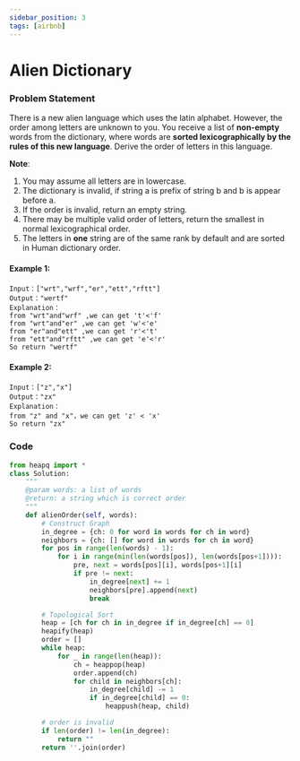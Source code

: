 ```yaml
---
sidebar_position: 3
tags: [airbnb]
---
```


# Alien Dictionary

### Problem Statement

There is a new alien language which uses the latin alphabet. However, the order among letters are unknown to you. You receive a list of **non-empty** words from the dictionary, where words are **sorted lexicographically by the rules of this new language**. Derive the order of letters in this language.

**Note**:

1. You may assume all letters are in lowercase.
2. The dictionary is invalid, if string a is prefix of string b and b is appear before a.
3. If the order is invalid, return an empty string.
4. There may be multiple valid order of letters, return the smallest in normal lexicographical order.
5. The letters in **one** string are of the same rank by default and are sorted in Human dictionary order.

#### Example 1:

```
Input：["wrt","wrf","er","ett","rftt"]
Output："wertf"
Explanation：
from "wrt"and"wrf" ,we can get 't'<'f'
from "wrt"and"er" ,we can get 'w'<'e'
from "er"and"ett" ,we can get 'r'<'t'
from "ett"and"rftt" ,we can get 'e'<'r'
So return "wertf"
```

#### Example 2:

```
Input：["z","x"]
Output："zx"
Explanation：
from "z" and "x"，we can get 'z' < 'x'
So return "zx"
```

### Code

```python title="Python"
from heapq import *
class Solution:
    """
    @param words: a list of words
    @return: a string which is correct order
    """
    def alienOrder(self, words):
        # Construct Graph
        in_degree = {ch: 0 for word in words for ch in word}
        neighbors = {ch: [] for word in words for ch in word}
        for pos in range(len(words) - 1):
            for i in range(min(len(words[pos]), len(words[pos+1]))):
                pre, next = words[pos][i], words[pos+1][i]
                if pre != next:
                	in_degree[next] += 1
                    neighbors[pre].append(next)
                    break

        # Topological Sort
        heap = [ch for ch in in_degree if in_degree[ch] == 0]
        heapify(heap)
        order = []
        while heap:
            for _ in range(len(heap)):
                ch = heappop(heap)
                order.append(ch)
                for child in neighbors[ch]:
                    in_degree[child] -= 1
                    if in_degree[child] == 0:
                        heappush(heap, child)

        # order is invalid
        if len(order) != len(in_degree):
            return ""
        return ''.join(order)
```

